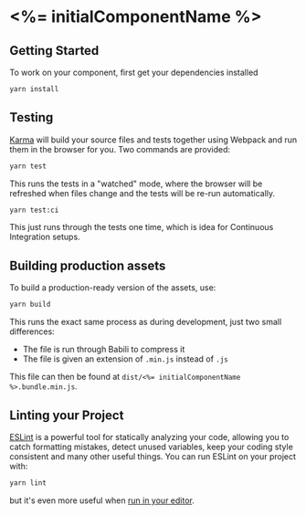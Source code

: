 # <%= initialComponentName %>

## Getting Started

To work on your component, first get your dependencies installed

```bash
yarn install
```

## Testing

[Karma][karma] will build your source files and tests together using Webpack and run them in the browser for you. Two commands are provided:

```bash
yarn test
```

This runs the tests in a "watched" mode, where the browser will be refreshed when files change and the tests will be re-run automatically.

```bash
yarn test:ci
```

This just runs through the tests one time, which is idea for Continuous Integration setups.


## Building production assets

To build a production-ready version of the assets, use:

```bash
yarn build
```

This runs the exact same process as during development, just two small differences:

- The file is run through Babili to compress it
- The file is given an extension of `.min.js` instead of `.js`

This file can then be found at `dist/<%= initialComponentName %>.bundle.min.js`.

## Linting your Project

[ESLint][eslint] is a powerful tool for statically analyzing your code, allowing you to catch formatting mistakes, detect unused variables, keep your coding style consistent and many other useful things. You can run ESLint on your project with:

```bash
yarn lint
```

but it's even more useful when [run in your editor][eslint-integrations].

[eslint]: http://eslint.org/
[eslint-integrations]: http://eslint.org/docs/user-guide/integrations
[karma]: http://karma-runner.github.io/
